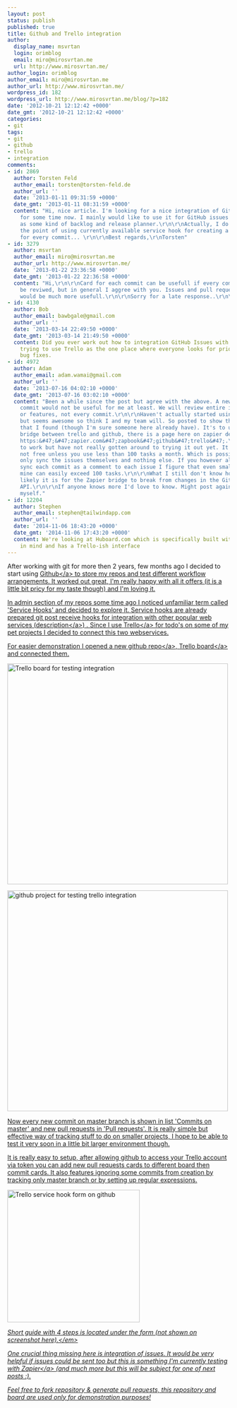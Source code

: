 ```yaml
---
layout: post
status: publish
published: true
title: Github and Trello integration
author:
  display_name: msvrtan
  login: orimblog
  email: miro@mirosvrtan.me
  url: http://www.mirosvrtan.me/
author_login: orimblog
author_email: miro@mirosvrtan.me
author_url: http://www.mirosvrtan.me/
wordpress_id: 182
wordpress_url: http://www.mirosvrtan.me/blog/?p=182
date: '2012-10-21 12:12:42 +0000'
date_gmt: '2012-10-21 12:12:42 +0000'
categories:
- git
tags:
- git
- github
- trello
- integration
comments:
- id: 2869
  author: Torsten Feld
  author_email: torsten@torsten-feld.de
  author_url: ''
  date: '2013-01-11 09:31:59 +0000'
  date_gmt: '2013-01-11 08:31:59 +0000'
  content: "Hi, nice article. I'm looking for a nice integration of GitHub and Trello
    for some time now. I mainly would like to use it for GitHub issues as I use Trello
    as some kind of backlog and release planner.\r\n\r\nActually, I do not even get
    the point of using currently available service hook for creating a trello card
    for every commit... \r\n\r\nBest regards,\r\nTorsten"
- id: 3279
  author: msvrtan
  author_email: miro@mirosvrtan.me
  author_url: http://www.mirosvrtan.me/
  date: '2013-01-22 23:36:58 +0000'
  date_gmt: '2013-01-22 22:36:58 +0000'
  content: "Hi,\r\n\r\nCard for each commit can be usefull if every commit needs to
    be reviwed, but in general I aggree with you. Issues and pull requests into cards
    would be much more usefull.\r\n\r\nSorry for a late response..\r\n\r\nMiro"
- id: 4130
  author: Bob
  author_email: bawbgale@gmail.com
  author_url: ''
  date: '2013-03-14 22:49:50 +0000'
  date_gmt: '2013-03-14 21:49:50 +0000'
  content: Did you ever work out how to integration GitHub Issues with Trello? I'm
    trying to use Trello as the one place where everyone looks for priorities, including
    bug fixes.
- id: 4972
  author: Adam
  author_email: adam.wamai@gmail.com
  author_url: ''
  date: '2013-07-16 04:02:10 +0000'
  date_gmt: '2013-07-16 03:02:10 +0000'
  content: "Been a while since the post but agree with the above. A new card for each
    commit would not be useful for me at least. We will review entire issues, stories
    or features, not every commit.\r\n\r\nHaven't actually started using trello yet
    but seems awesome so think I and my team will. So posted to show the solution
    that I found (though I'm sure someone here already have). It's to use zapier as
    bridge between trello and github, there is a page here on zapier detailing it:
    https:&#47;&#47;zapier.com&#47;zapbook&#47;github&#47;trello&#47;.\r\n\r\nIt seems
    to work but have not really gotten around to trying it out yet. It is however
    not free unless you use less than 100 tasks a month. Which is possible if you
    only sync the issues themselves and nothing else. If you however also want to
    sync each commit as a comment to each issue I figure that even smaller teams like
    mine can easily exceed 100 tasks.\r\n\r\nWhat I still don't know however is how
    likely it is for the Zapier bridge to break from changes in the Git or Trello
    API.\r\n\r\nIf anyone knows more I'd love to know. Might post again if I get wiser
    myself."
- id: 12204
  author: Stephen
  author_email: stephen@tailwindapp.com
  author_url: ''
  date: '2014-11-06 18:43:20 +0000'
  date_gmt: '2014-11-06 17:43:20 +0000'
  content: We're looking at Huboard.com which is specifically built with Github issues
    in mind and has a Trello-ish interface
---
```

<p>After working with git for more then 2 years, few months ago I decided to start using <a href="http:&#47;&#47;www.github.com" target="_blank">Github<&#47;a> to store my repos and test different workflow arrangements. It worked out great, I'm really happy with all it offers (it is a little bit pricy for my taste though) and I'm loving it.</p>
<p>In admin section of my repos some time ago I noticed unfamiliar term called 'Service Hooks' and decided to explore it. Service hooks are already prepared git post receive hooks for integration with other popular web services (<a href="https:&#47;&#47;help.github.com&#47;articles&#47;post-receive-hooks" target="_blank">description<&#47;a>) . Since I use <a href="https:&#47;&#47;trello.com&#47;" target="_blank">Trello<&#47;a> for todo's on some of my pet projects I decided to connect this two webservices.</p>
<p>For easier demonstration I opened a new <a href="https:&#47;&#47;github.com&#47;msvrtan&#47;testing-trello-integration&#47;" target="_blank">github repo<&#47;a>, <a href="https:&#47;&#47;trello.com&#47;board&#47;testing-trello-github-integration&#47;5083d2888fb535b871008eb2" target="_blank">Trello board<&#47;a> and connected them.</p>
<p><img alt="Trello board for testing integration" src="http:&#47;&#47;www.mirosvrtan.me&#47;blog&#47;wp-content&#47;uploads&#47;2012&#47;10&#47;trello-board-for-testing-integration-with-github.png" width="500px" &#47;></p>
<p><img alt="github project for testing trello integration" src="http:&#47;&#47;www.mirosvrtan.me&#47;blog&#47;wp-content&#47;uploads&#47;2012&#47;10&#47;github-project-for-testing-trello-integration.png"  width="500px" &#47;></p>
<p>Now every new commit on master branch is shown in list 'Commits on master' and new pull requests in 'Pull requests'. It is really simple but effective way of tracking stuff to do on smaller projects, I hope to be able to test it very soon in a little bit larger environment though.</p>
<p>It is really easy to setup, after allowing github to access your Trello account via token you can add new pull requests cards to different board then commit cards. It also features ignoring some commits from creation by tracking only master branch or by setting up regular expressions.</p>
<p><img alt="Trello service hook form on github" src="http:&#47;&#47;www.mirosvrtan.me&#47;blog&#47;wp-content&#47;uploads&#47;2012&#47;10&#47;Screenshot.png" width="300px" &#47;></p>
<p><em>Short guide with 4 steps is located under the form (not shown on screenshot here).<&#47;em></p>
<p>One crucial thing missing here is integration of issues. It would be very helpful if issues could be sent too but this is something I'm currently testing with <a href="https:&#47;&#47;zapier.com&#47;" target="_blank">Zapier<&#47;a> (and much more but this will be subject for one of next posts :).</p>
<p>Feel free to fork repository &amp; generate pull requests, this repository and board are used only for demonstration purposes!</p>

